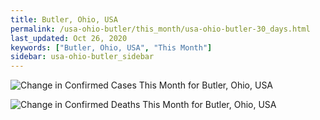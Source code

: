 ```yaml
---
title: Butler, Ohio, USA
permalink: /usa-ohio-butler/this_month/usa-ohio-butler-30_days.html
last_updated: Oct 26, 2020
keywords: ["Butler, Ohio, USA", "This Month"]
sidebar: usa-ohio-butler_sidebar
---
```


![Change in Confirmed Cases This Month for Butler, Ohio, USA](/covid_tracker/images/graphs/usa-ohio-butler-delta_confirmed-30_days_graph.png)

![Change in Confirmed Deaths This Month for Butler, Ohio, USA](/covid_tracker/images/graphs/usa-ohio-butler-delta_deaths-30_days_graph.png)
